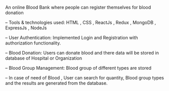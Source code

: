 
An online Blood Bank where people can register themselves for blood donation



– Tools & technologies used: HTML , CSS , ReactJs , Redux , MongoDB , ExpressJs , NodeJs

– User Authentication: Implemented Login and Registration with authorization functionality.

– Blood Donation: Users can donate blood and there data will be stored in database of Hospital or Organization

– Blood Group Management: Blood group of different types are stored

– In case of need of Blood , User can search for quantity, Blood group types and the results are generated from the database.


